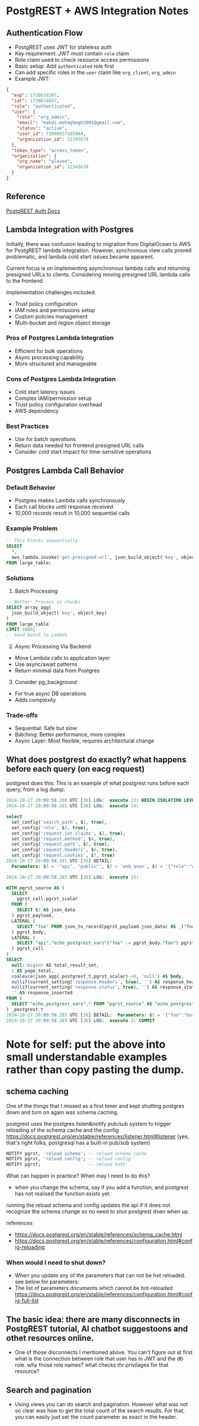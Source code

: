 # PostgREST + AWS Integration Notes

## Authentication Flow

- PostgREST uses JWT for stateless auth
- Key requirement: JWT must contain `role` claim
- Role claim used to check resource access permissions
- Basic setup: Add `authenticated` role first
- Can add specific roles in the `user` claim like `org_client`, `org_admin`
- Example JWT:

```json
{
  "exp": 1730618207,
  "iat": 1730614607,
  "role": "authenticated",
  "user": {
    "role": "org_admin",
    "email": "mahdi.mohaghegh2001@gmail.com",
    "status": "active",
    "user_id": 73060937185904,
    "organization_id": 12345678
  },
  "token_type": "access_token",
  "organization": {
    "org_name": "glovee",
    "organization_id": 12345678
  }
}
```

## Reference

[PostgREST Auth Docs](https://postgrest.org/en/v11/references/auth.html)

## Lambda Integration with Postgres

Initially, there was confusion leading to migration from DigitalOcean to AWS for PostgREST lambda integration. However, synchronous view calls proved problematic, and lambda cold start issues became apparent.

Current focus is on implementing asynchronous lambda calls and returning presigned URLs to clients. Considering moving presigned URL lambda calls to the frontend.

Implementation challenges included:

- Trust policy configuration
- IAM roles and permissions setup
- Custom policies management
- Multi-bucket and region object storage

### Pros of Postgres Lambda Integration

- Efficient for bulk operations
- Async processing capability
- More structured and manageable

### Cons of Postgres Lambda Integration

- Cold start latency issues
- Complex IAM/permission setup
- Trust policy configuration overhead
- AWS dependency

### Best Practices

- Use for batch operations
- Return data needed for frontend presigned URL calls
- Consider cold start impact for time-sensitive operations

## Postgres Lambda Call Behavior

### Default Behavior

- Postgres makes Lambda calls synchronously
- Each call blocks until response received
- 10,000 records result in 10,000 sequential calls

### Example Problem

```sql
-- This blocks sequentially
SELECT
  *,
  aws_lambda.invoke('get-presigned-url', json_build_object('key', object_key))
FROM large_table;
```

### Solutions

1. Batch Processing

```sql
-- Better: Process in chunks
SELECT array_agg(
  json_build_object('key', object_key)
)
FROM large_table
LIMIT 1000;
-- Send batch to Lambda
```

2. Async Processing Via Backend

- Move Lambda calls to application layer
- Use async/await patterns
- Return minimal data from Postgres

3. Consider pg_background

- For true async DB operations
- Adds complexity

### Trade-offs

- Sequential: Safe but slow
- Batching: Better performance, more complex
- Async Layer: Most flexible, requires architectural change

## What does postgrest do exactly? what happens before each query (on eacg request)

postgrest does this:
This is an example of what postgrest runs before each query, from a log dump:

```sql
2024-10-27 20:09:58.280 UTC [36] LOG:  execute 13: BEGIN ISOLATION LEVEL REPEATABLE READ READ ONLY
2024-10-27 20:09:58.281 UTC [36] LOG:  execute 14:

select
  set_config('search_path', $1, true),
  set_config('role', $2, true),
  set_config('request.jwt.claims', $3, true),
  set_config('request.method', $4, true),
  set_config('request.path', $5, true),
  set_config('request.headers', $6, true),
  set_config('request.cookies', $7, true)
2024-10-27 20:09:58.281 UTC [36] DETAIL:
  Parameters: $1 = '"api", "public"', $2 = 'web_anon', $3 = '{"role":"web_anon"}', $4 = 'GET', $5 = '/rpc/echo_postgrest_vars', $6 = '{"user-agent":"curl/8.10.1","host":"10.0.0.79:3000","accept":"*/*"}', $7 = '{}'

2024-10-27 20:09:58.283 UTC [36] LOG:  execute 15:

WITH pgrst_source AS (
  SELECT
    pgrst_call.pgrst_scalar
  FROM (
    SELECT $1 AS json_data
  ) pgrst_payload,
  LATERAL (
    SELECT "foo" FROM json_to_record(pgrst_payload.json_data) AS _("foo" text) LIMIT 1
  ) pgrst_body,
  LATERAL (
    SELECT "api"."echo_postgrest_vars"("foo" := pgrst_body."foo") pgrst_scalar
  ) pgrst_call
)
SELECT
  null::bigint AS total_result_set,
  1 AS page_total,
  coalesce(json_agg(_postgrest_t.pgrst_scalar)->0, 'null') AS body,
  nullif(current_setting('response.headers', true), '') AS response_headers,
  nullif(current_setting('response.status', true), '') AS response_status,
  '' AS response_inserted
FROM (
  SELECT "echo_postgrest_vars".* FROM "pgrst_source" AS "echo_postgrest_vars"
) _postgrest_t
2024-10-27 20:09:58.283 UTC [36] DETAIL:  Parameters: $1 = '{"foo":"bar"}'
2024-10-27 20:09:58.283 UTC [36] LOG:  execute 2: COMMIT
```

# Note for self: put the above into small understandable examples rather than copy pasting the dump.

## schema caching

One of the things that I missed as a first timer and kept shutting postgres down and turn on again was schema caching.

postgrest uses the postgres listen&notify pub/sub system to trigger reloading of the schema cache and the config
https://docs.postgrest.org/en/stable/references/listener.html#listener
(yes, that's right folks, postgresql has a built-in pub/sub system)

```sql
NOTIFY pgrst, 'reload schema'; -- reload schema cache
NOTIFY pgrst, 'reload config'; -- reload config
NOTIFY pgrst;                  -- reload both
```

What can happen in practice? When may I need to do this?

- when you change the schema, say if you add a function, and postgrest has not realised the function exists yet.

running the reload schema and config updates the api if it does not recognize the schema change so no need to shut postgrest doen when up.

references

- https://docs.postgrest.org/en/stable/references/schema_cache.html
- https://docs.postgrest.org/en/stable/references/configuration.html#config-reloading

### When would I need to shut down?

- When you update any of the parameters that can not be hot reloaded.
  see below for parameters:
- The list of parameters documents which cannot be hot-reloaded
  https://docs.postgrest.org/en/stable/references/configuration.html#config-full-list

## The basic idea: there are many disconnects in PostgREST tutorial, AI chatbot suggestoons and othet resources online.

- One of those disconnects I mentioned above. You can't figure out at first what is the connection between role that user has in JWT and the db role. why those role names? what checks thr privilages for that resource?

## Search and pagination

- Using views you can do search and pagination. However what was not so clear was how to get the total count of the search results. For that, you can easily just set the count parameter as exact in the header.
